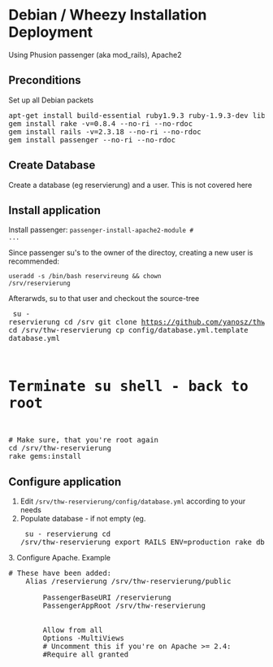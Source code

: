 Debian / Wheezy Installation Deployment
==============================================
Using Phusion passenger (aka mod_rails), Apache2

Preconditions
-----------------------------

Set up all Debian packets

<pre>apt-get install build-essential ruby1.9.3 ruby-1.9.3-dev libmysqlclient-dev mysql-server git apache2
gem install rake -v=0.8.4 --no-ri --no-rdoc
gem install rails -v=2.3.18 --no-ri --no-rdoc
gem install passenger --no-ri --no-rdoc</pre>

Create Database
---------------------

Create a database (eg reservierung) and a user. This is not covered here

Install application
------------------

Install passenger: <code>passenger-install-apache2-module # ...</code>

Since passenger su's to the owner of the directoy, creating a new user is recommended:

<code>useradd -s /bin/bash reservireung && chown /srv/reservierung</code>

Afterarwds, su to that user and checkout the source-tree<pre>
su - reservierung
cd /srv
git clone https://github.com/yanosz/thw-reservierung.git
cd /srv/thw-reservierung
cp config/database.yml.template database.yml
# Terminate su shell - back to root
</pre>

<pre>
# Make sure, that you're root again
cd /srv/thw-reservierung
rake gems:install
</pre>

Configure application
------------------------
1. Edit <code>/srv/thw-reservierung/config/database.yml</code> according to your needs
2. Populate database - if not empty (eg. <pre>
su - reservierung
cd /srv/thw-reservierung
export RAILS_ENV=production
rake db:migrate
</pre>
3. Configure Apache. Example<pre>
# These have been added:
    Alias /reservierung /srv/thw-reservierung/public
    <Location /reservierung>
        PassengerBaseURI /reservierung
        PassengerAppRoot /srv/thw-reservierung
    </Location>
    <Directory /srv/thw-reservierung>
        Allow from all
        Options -MultiViews
        # Uncomment this if you're on Apache >= 2.4:
        #Require all granted
    </Directory>

</pre>
